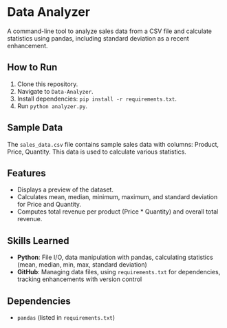 # Data Analyzer
A command-line tool to analyze sales data from a CSV file and calculate statistics using pandas, including standard deviation as a recent enhancement.

## How to Run
1. Clone this repository.
2. Navigate to `Data-Analyzer`.
3. Install dependencies: `pip install -r requirements.txt`.
4. Run `python analyzer.py`.

## Sample Data
The `sales_data.csv` file contains sample sales data with columns: Product, Price, Quantity. This data is used to calculate various statistics.

## Features
- Displays a preview of the dataset.
- Calculates mean, median, minimum, maximum, and standard deviation for Price and Quantity.
- Computes total revenue per product (Price * Quantity) and overall total revenue.

## Skills Learned
- **Python**: File I/O, data manipulation with pandas, calculating statistics (mean, median, min, max, standard deviation)
- **GitHub**: Managing data files, using `requirements.txt` for dependencies, tracking enhancements with version control

## Dependencies
- `pandas` (listed in `requirements.txt`)